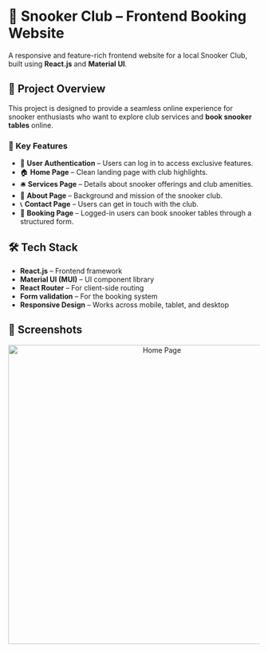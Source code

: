 # 🎱 Snooker Club – Frontend Booking Website

A responsive and feature-rich frontend website for a local Snooker Club, built using **React.js** and **Material UI**.

## 🚀 Project Overview

This project is designed to provide a seamless online experience for snooker enthusiasts who want to explore club services and **book snooker tables** online.

### 🧩 Key Features

- 🔐 **User Authentication** – Users can log in to access exclusive features.
- 🏠 **Home Page** – Clean landing page with club highlights.
- 🛎️ **Services Page** – Details about snooker offerings and club amenities.
- 📖 **About Page** – Background and mission of the snooker club.
- 📞 **Contact Page** – Users can get in touch with the club.
- 📅 **Booking Page** – Logged-in users can book snooker tables through a structured form.

## 🛠️ Tech Stack

- **React.js** – Frontend framework
- **Material UI (MUI)** – UI component library
- **React Router** – For client-side routing
- **Form validation** – For the booking system
- **Responsive Design** – Works across mobile, tablet, and desktop

## 📸 Screenshots

<p align="center">
  <img src="pulic/home.png" alt="Home Page" width="600"/>
</p>


